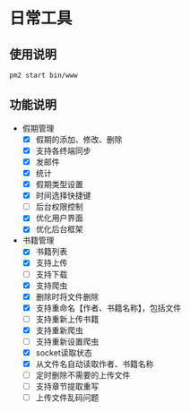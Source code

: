 # 日常工具

## 使用说明

```
pm2 start bin/www
```

## 功能说明

* 假期管理
  - [x] 假期的添加、修改、删除
  - [x] 支持各终端同步
  - [x] 发邮件
  - [x] 统计
  - [x] 假期类型设置
  - [x] 时间选择快捷键
  - [ ] 后台权限控制
  - [x] 优化用户界面
  - [x] 优化后台框架

* 书籍管理
  - [x] 书籍列表
  - [x] 支持上传
  - [ ] 支持下载
  - [x] 支持爬虫
  - [x] 删除时将文件删除
  - [x] 支持重命名【作者、书籍名称】，包括文件
  - [ ] 支持重新上传书籍
  - [x] 支持重新爬虫
  - [ ] 支持重新设置爬虫
  - [x] socket读取状态
  - [x] 从文件名自动读取作者、书籍名称
  - [ ] 定时删除不需要的上传文件
  - [ ] 支持章节提取重写
  - [ ] 上传文件乱码问题
